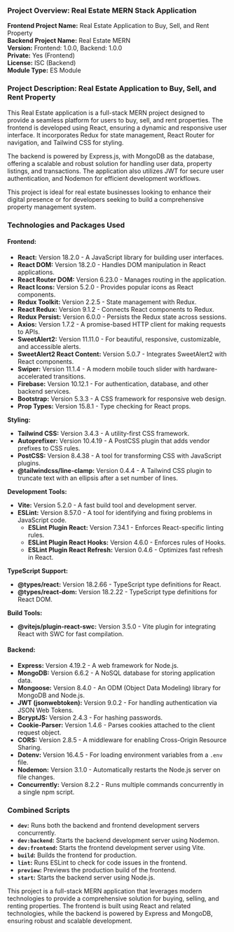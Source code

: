 ### Project Overview: Real Estate MERN Stack Application

**Frontend Project Name:** Real Estate Application to Buy, Sell, and Rent Property  
**Backend Project Name:** Real Estate MERN  
**Version:** Frontend: 1.0.0, Backend: 1.0.0  
**Private:** Yes (Frontend)  
**License:** ISC (Backend)  
**Module Type:** ES Module  

### Project Description: Real Estate Application to Buy, Sell, and Rent Property

This Real Estate application is a full-stack MERN project designed to provide a seamless platform for users to buy, sell, and rent properties. The frontend is developed using React, ensuring a dynamic and responsive user interface. It incorporates Redux for state management, React Router for navigation, and Tailwind CSS for styling.

The backend is powered by Express.js, with MongoDB as the database, offering a scalable and robust solution for handling user data, property listings, and transactions. The application also utilizes JWT for secure user authentication, and Nodemon for efficient development workflows.

This project is ideal for real estate businesses looking to enhance their digital presence or for developers seeking to build a comprehensive property management system.

### Technologies and Packages Used

#### Frontend:
- **React:** Version 18.2.0 - A JavaScript library for building user interfaces.
- **React DOM:** Version 18.2.0 - Handles DOM manipulation in React applications.
- **React Router DOM:** Version 6.23.0 - Manages routing in the application.
- **React Icons:** Version 5.2.0 - Provides popular icons as React components.
- **Redux Toolkit:** Version 2.2.5 - State management with Redux.
- **React Redux:** Version 9.1.2 - Connects React components to Redux.
- **Redux Persist:** Version 6.0.0 - Persists the Redux state across sessions.
- **Axios:** Version 1.7.2 - A promise-based HTTP client for making requests to APIs.
- **SweetAlert2:** Version 11.11.0 - For beautiful, responsive, customizable, and accessible alerts.
- **SweetAlert2 React Content:** Version 5.0.7 - Integrates SweetAlert2 with React components.
- **Swiper:** Version 11.1.4 - A modern mobile touch slider with hardware-accelerated transitions.
- **Firebase:** Version 10.12.1 - For authentication, database, and other backend services.
- **Bootstrap:** Version 5.3.3 - A CSS framework for responsive web design.
- **Prop Types:** Version 15.8.1 - Type checking for React props.

**Styling:**
- **Tailwind CSS:** Version 3.4.3 - A utility-first CSS framework.
- **Autoprefixer:** Version 10.4.19 - A PostCSS plugin that adds vendor prefixes to CSS rules.
- **PostCSS:** Version 8.4.38 - A tool for transforming CSS with JavaScript plugins.
- **@tailwindcss/line-clamp:** Version 0.4.4 - A Tailwind CSS plugin to truncate text with an ellipsis after a set number of lines.

**Development Tools:**
- **Vite:** Version 5.2.0 - A fast build tool and development server.
- **ESLint:** Version 8.57.0 - A tool for identifying and fixing problems in JavaScript code.
  - **ESLint Plugin React:** Version 7.34.1 - Enforces React-specific linting rules.
  - **ESLint Plugin React Hooks:** Version 4.6.0 - Enforces rules of Hooks.
  - **ESLint Plugin React Refresh:** Version 0.4.6 - Optimizes fast refresh in React.

**TypeScript Support:**
- **@types/react:** Version 18.2.66 - TypeScript type definitions for React.
- **@types/react-dom:** Version 18.2.22 - TypeScript type definitions for React DOM.

**Build Tools:**
- **@vitejs/plugin-react-swc:** Version 3.5.0 - Vite plugin for integrating React with SWC for fast compilation.

#### Backend:
- **Express:** Version 4.19.2 - A web framework for Node.js.
- **MongoDB:** Version 6.6.2 - A NoSQL database for storing application data.
- **Mongoose:** Version 8.4.0 - An ODM (Object Data Modeling) library for MongoDB and Node.js.
- **JWT (jsonwebtoken):** Version 9.0.2 - For handling authentication via JSON Web Tokens.
- **BcryptJS:** Version 2.4.3 - For hashing passwords.
- **Cookie-Parser:** Version 1.4.6 - Parses cookies attached to the client request object.
- **CORS:** Version 2.8.5 - A middleware for enabling Cross-Origin Resource Sharing.
- **Dotenv:** Version 16.4.5 - For loading environment variables from a `.env` file.
- **Nodemon:** Version 3.1.0 - Automatically restarts the Node.js server on file changes.
- **Concurrently:** Version 8.2.2 - Runs multiple commands concurrently in a single npm script.

### Combined Scripts
- **`dev`:** Runs both the backend and frontend development servers concurrently.
- **`dev:backend`:** Starts the backend development server using Nodemon.
- **`dev:frontend`:** Starts the frontend development server using Vite.
- **`build`:** Builds the frontend for production.
- **`lint`:** Runs ESLint to check for code issues in the frontend.
- **`preview`:** Previews the production build of the frontend.
- **`start`:** Starts the backend server using Node.js.

This project is a full-stack MERN application that leverages modern technologies to provide a comprehensive solution for buying, selling, and renting properties. The frontend is built using React and related technologies, while the backend is powered by Express and MongoDB, ensuring robust and scalable development.
